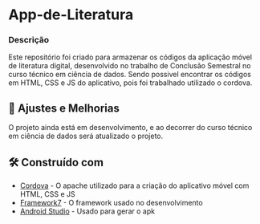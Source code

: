 # App-de-Literatura
### Descrição
Este repositório foi criado para armazenar os códigos da aplicação móvel de literatura digital, desenvolvido no trabalho de Conclusão Semestral no curso técnico em ciência de dados. Sendo possivel encontrar os códigos em HTML, CSS e JS do aplicativo, pois foi trabalhado utilizado o cordova.

## 🔧 Ajustes e Melhorias
O projeto ainda está em desenvolvimento, e ao decorrer do curso técnico em ciência de dados será atualizado o projeto.

## 🛠️ Construído com

* [Cordova](https://cordova.apache.org) - O apache utilizado para a criação do aplicativo móvel com HTML, CSS e JS
* [Framework7](https://framework7.io) - O framework usado no desenvolvimento
* [Android Studio](developer.android.com) - Usado para gerar o apk

